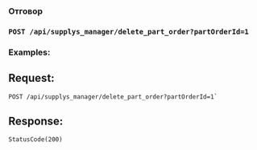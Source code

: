 ### Отговор

### `POST /api/supplys_manager/delete_part_order?partOrderId=1`

### Examples:

## Request:

```
POST /api/supplys_manager/delete_part_order?partOrderId=1`
```

## Response:
```
StatusCode(200)
